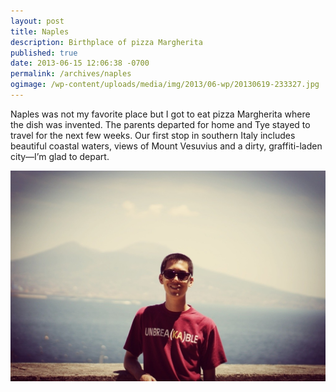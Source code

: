 ```yaml
---
layout: post
title: Naples
description: Birthplace of pizza Margherita
published: true
date: 2013-06-15 12:06:38 -0700
permalink: /archives/naples
ogimage: /wp-content/uploads/media/img/2013/06-wp/20130619-233327.jpg
---
```

Naples was not my favorite place but I got to eat pizza Margherita where the dish was invented. The parents departed for home and Tye stayed to travel for the next few weeks. Our first stop in southern Italy includes beautiful coastal waters, views of Mount Vesuvius and a dirty, graffiti-laden city—I’m glad to depart.

![Tye, Mount Vesuvius in background][1]

 [1]: /wp-content/uploads/media/img/2013/06-wp/20130619-233327.jpg
